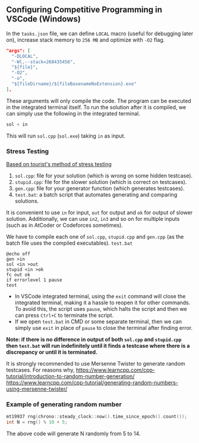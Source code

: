 ## Configuring Competitive Programming in VSCode (Windows)

In the `tasks.json` file, we can define `LOCAL` macro (useful for debugging later on), increase stack memory to `256 MB` and optimize with `-O2` flag.
```json
"args": [
  "-DLOCAL",
  "-Wl,--stack=268435456",
  "${file}",
  "-O2",
  "-o",
  "${fileDirname}/${fileBasenameNoExtension}.exe"
],
```
These arguments will only compile the code. The program can be executed in the integrated terminal itself.
To run the solution after it is compiled, we can simply use the following in the integrated terminal.

```bash
sol < in
```
This will run `sol.cpp` (`sol.exe`) taking `in` as input.

### Stress Testing
[Based on tourist's method of stress testing](https://youtu.be/JU3HY5GLVnY?t=3526)
1. `sol.cpp`: file for your solution (which is wrong on some hidden testcase).
2. `stupid.cpp`: file for the slower solution (which is correct on testcases).
3. `gen.cpp`: file for your generator function (which generates testcases).
4. `test.bat`: a batch script that automates generating and comparing solutions.

It is convenient to use `in` for input, `out` for output and `ok` for output of slower solution.
Additionally, we can use `in2`, `in3` and so on for multiple inputs (such as in AtCoder or Codeforces sometimes).

We have to compile each one of `sol.cpp`, `stupid.cpp` and `gen.cpp` (as the batch file uses the compiled executables).
`test.bat`
```batch
@echo off
gen >in 
sol <in >out
stupid <in >ok 
fc out ok 
if errorlevel 1 pause
test
```

- In VSCode integrated terminal, using the `exit` command will close the integrated terminal, making it a hassle to reopen it for other commands.
 To avoid this, the script uses `pause`, which halts the script and then we can press `Ctrl+C` to terminate the script.
- If we open `test.bat` in CMD or some separate terminal, then we can simply use `exit` in place of `pause` to close the terminal after finding error.

**Note: if there is no difference in output of both `sol.cpp` and `stupid.cpp` then `test.bat` will run indefinitely until it finds a testcase where there is a discrepancy or until it is terminated.**

It is strongly recommended to use Mersenne Twister to generate random testcases. For reasons why,
https://www.learncpp.com/cpp-tutorial/introduction-to-random-number-generation/ \
https://www.learncpp.com/cpp-tutorial/generating-random-numbers-using-mersenne-twister/

### Example of generating random number
```cpp
mt19937 rng(chrono::steady_clock::now().time_since_epoch().count());
int N = rng() % 10 + 5;
```
The above code will generate N randomly from 5 to 14.
